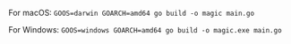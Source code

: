For macOS:
`GOOS=darwin GOARCH=amd64 go build -o magic main.go`

For Windows:
`GOOS=windows GOARCH=amd64 go build -o magic.exe main.go`